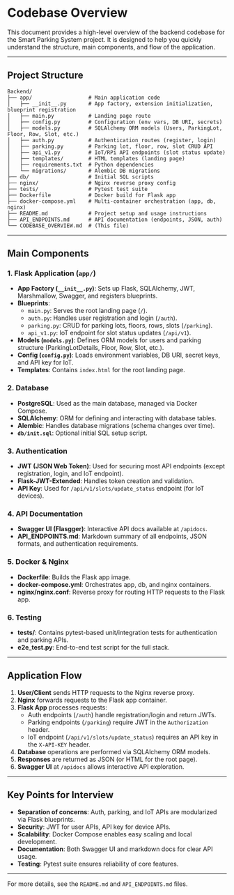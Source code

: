 # Codebase Overview

This document provides a high-level overview of the backend codebase for the Smart Parking System project. It is designed to help you quickly understand the structure, main components, and flow of the application.

---

## Project Structure

```
Backend/
├── app/                  # Main application code
│   ├── __init__.py       # App factory, extension initialization, blueprint registration
│   ├── main.py           # Landing page route
│   ├── config.py         # Configuration (env vars, DB URI, secrets)
│   ├── models.py         # SQLAlchemy ORM models (Users, ParkingLot, Floor, Row, Slot, etc.)
│   ├── auth.py           # Authentication routes (register, login)
│   ├── parking.py        # Parking lot, floor, row, slot CRUD API
│   ├── api_v1.py         # IoT/RPi API endpoints (slot status update)
│   ├── templates/        # HTML templates (landing page)
│   ├── requirements.txt  # Python dependencies
│   └── migrations/       # Alembic DB migrations
├── db/                   # Initial SQL scripts
├── nginx/                # Nginx reverse proxy config
├── tests/                # Pytest test suite
├── Dockerfile            # Docker build for Flask app
├── docker-compose.yml    # Multi-container orchestration (app, db, nginx)
├── README.md             # Project setup and usage instructions
├── API_ENDPOINTS.md      # API documentation (endpoints, JSON, auth)
└── CODEBASE_OVERVIEW.md  # (This file)
```

---

## Main Components

### 1. Flask Application (`app/`)
- **App Factory (`__init__.py`)**: Sets up Flask, SQLAlchemy, JWT, Marshmallow, Swagger, and registers blueprints.
- **Blueprints**:
  - `main.py`: Serves the root landing page (`/`).
  - `auth.py`: Handles user registration and login (`/auth`).
  - `parking.py`: CRUD for parking lots, floors, rows, slots (`/parking`).
  - `api_v1.py`: IoT endpoint for slot status updates (`/api/v1`).
- **Models (`models.py`)**: Defines ORM models for users and parking structure (ParkingLotDetails, Floor, Row, Slot, etc.).
- **Config (`config.py`)**: Loads environment variables, DB URI, secret keys, and API key for IoT.
- **Templates**: Contains `index.html` for the root landing page.

### 2. Database
- **PostgreSQL**: Used as the main database, managed via Docker Compose.
- **SQLAlchemy**: ORM for defining and interacting with database tables.
- **Alembic**: Handles database migrations (schema changes over time).
- **`db/init.sql`**: Optional initial SQL setup script.

### 3. Authentication
- **JWT (JSON Web Token)**: Used for securing most API endpoints (except registration, login, and IoT endpoint).
- **Flask-JWT-Extended**: Handles token creation and validation.
- **API Key**: Used for `/api/v1/slots/update_status` endpoint (for IoT devices).

### 4. API Documentation
- **Swagger UI (Flasgger)**: Interactive API docs available at `/apidocs`.
- **API_ENDPOINTS.md**: Markdown summary of all endpoints, JSON formats, and authentication requirements.

### 5. Docker & Nginx
- **Dockerfile**: Builds the Flask app image.
- **docker-compose.yml**: Orchestrates app, db, and nginx containers.
- **nginx/nginx.conf**: Reverse proxy for routing HTTP requests to the Flask app.

### 6. Testing
- **tests/**: Contains pytest-based unit/integration tests for authentication and parking APIs.
- **e2e_test.py**: End-to-end test script for the full stack.

---

## Application Flow

1. **User/Client** sends HTTP requests to the Nginx reverse proxy.
2. **Nginx** forwards requests to the Flask app container.
3. **Flask App** processes requests:
   - Auth endpoints (`/auth`) handle registration/login and return JWTs.
   - Parking endpoints (`/parking`) require JWT in the `Authorization` header.
   - IoT endpoint (`/api/v1/slots/update_status`) requires an API key in the `X-API-KEY` header.
4. **Database** operations are performed via SQLAlchemy ORM models.
5. **Responses** are returned as JSON (or HTML for the root page).
6. **Swagger UI** at `/apidocs` allows interactive API exploration.

---

## Key Points for Interview
- **Separation of concerns**: Auth, parking, and IoT APIs are modularized via Flask blueprints.
- **Security**: JWT for user APIs, API key for device APIs.
- **Scalability**: Docker Compose enables easy scaling and local development.
- **Documentation**: Both Swagger UI and markdown docs for clear API usage.
- **Testing**: Pytest suite ensures reliability of core features.

---

For more details, see the `README.md` and `API_ENDPOINTS.md` files. 